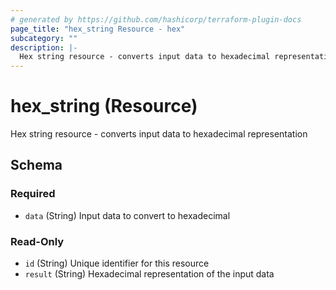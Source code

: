 ```yaml
---
# generated by https://github.com/hashicorp/terraform-plugin-docs
page_title: "hex_string Resource - hex"
subcategory: ""
description: |-
  Hex string resource - converts input data to hexadecimal representation
---
```


# hex_string (Resource)

Hex string resource - converts input data to hexadecimal representation



<!-- schema generated by tfplugindocs -->
## Schema

### Required

- `data` (String) Input data to convert to hexadecimal

### Read-Only

- `id` (String) Unique identifier for this resource
- `result` (String) Hexadecimal representation of the input data
